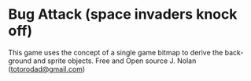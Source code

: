 # Bug Attack (space invaders knock off)
This game uses the concept of a single game bitmap to derive the back-ground and sprite objects.
Free and Open source
J. Nolan (totorodad@gmail.com)

